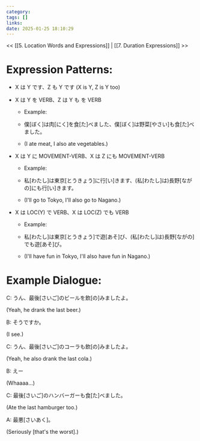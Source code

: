 ```yaml
---
category: 
tags: []
links:
date: 2025-01-25 18:10:29
---
```

<< [[5. Location Words and Expressions]] | [[7. Duration Expressions]] >>

# Expression Patterns:

- X は Y です、Z も Y です (X is Y, Z is Y too)

- X は Y を VERB、Z は Y も を VERB

	- Example:

	- 僕\[ぼく\]は肉\[にく\]を食\[た\]べました、僕\[ぼく\]は野菜\[やさい\]も食\[た\]べました。
	
	- (I ate meat, I also ate vegetables.)

- X は Y に MOVEMENT-VERB、X は Z にも MOVEMENT-VERB

	- Example:
	
	- 私\[わたし\]は東京\[とうきょう\]に行\[い\]きます、(私\[わたし\]は)長野\[ながの\]にも行\[い\]きます。
	
	- (I'll go to Tokyo, I'll also go to Nagano.)

- X は LOC(Y) で VERB、X は LOC(Z) でも VERB

	- Example:
	
	- 私\[わたし\]は東京\[とうきょう\]で遊\[あそ\]び、(私\[わたし\]は)長野\[ながの\]でも遊\[あそ\]び。
	
	- (I'll have fun in Tokyo, I'll also have fun in Nagano.)

# Example Dialogue:

C: うん、最後\[さいご\]のビールを飲\[の\]みましたよ。

(Yeah, he drank the last beer.)

B: そうですか。

(I see.)

C: うん、最後\[さいご\]のコーラも飲\[の\]みましたよ。

(Yeah, he also drank the last cola.)

B: えー

(Whaaaa...)

C: 最後\[さいご\]のハンバーガーも食\[た\]べました。

(Ate the last hamburger too.)

A: 最悪\[さいあく\]。

(Seriously \[that's the worst].)